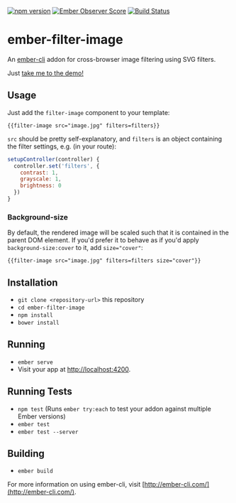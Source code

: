 [![npm version](https://badge.fury.io/js/ember-filter-image.svg)](https://badge.fury.io/js/ember-filter-image)
[![Ember Observer Score](http://emberobserver.com/badges/ember-filter-image.svg)](http://emberobserver.com/addons/ember-filter-image)
[![Build Status](https://travis-ci.org/adfinis-sygroup/ember-filter-image.svg?branch=master)](https://travis-ci.org/adfinis-sygroup/ember-filter-image)

# ember-filter-image

An [ember-cli](http://www.ember-cli.com) addon for cross-browser image filtering using SVG filters.

Just [take me to the demo!](https://adfinis-sygroup.github.io/ember-filter-image/)

## Usage

Just add the `filter-image` component to your template:
```
{{filter-image src="image.jpg" filters=filters}}
```
`src` should be pretty self-explanatory, and `filters` is an object containing the filter settings, e.g. (in your route):
```javascript
setupController(controller) {
  controller.set('filters', {
    contrast: 1,
    grayscale: 1,
    brightness: 0
  })
}
```

### Background-size
By default, the rendered image will be scaled such that it is contained in the parent DOM element. If you'd prefer it to behave as if you'd apply `background-size:cover` to it, add `size="cover"`:
```
{{filter-image src="image.jpg" filters=filters size="cover"}}
```

## Installation

* `git clone <repository-url>` this repository
* `cd ember-filter-image`
* `npm install`
* `bower install`

## Running

* `ember serve`
* Visit your app at [http://localhost:4200](http://localhost:4200).

## Running Tests

* `npm test` (Runs `ember try:each` to test your addon against multiple Ember versions)
* `ember test`
* `ember test --server`

## Building

* `ember build`

For more information on using ember-cli, visit [http://ember-cli.com/](http://ember-cli.com/).
